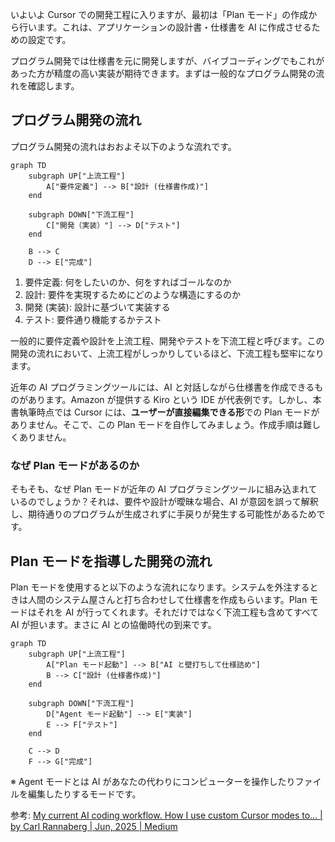 いよいよ Cursor での開発工程に入りますが、最初は「Plan モード」の作成から行います。これは、アプリケーションの設計書・仕様書を AI に作成させるための設定です。

プログラム開発では仕様書を元に開発しますが、バイブコーディングでもこれがあった方が精度の高い実装が期待できます。まずは一般的なプログラム開発の流れを確認します。

## プログラム開発の流れ

プログラム開発の流れはおおよそ以下のような流れです。

```mermaid
graph TD
    subgraph UP["上流工程"]
        A["要件定義"] --> B["設計 (仕様書作成)"]
    end

    subgraph DOWN["下流工程"]
        C["開発（実装）"] --> D["テスト"]
    end

    B --> C
    D --> E["完成"]
```

1. 要件定義: 何をしたいのか、何をすればゴールなのか
2. 設計: 要件を実現するためにどのような構造にするのか
3. 開発 (実装): 設計に基づいて実装する
4. テスト: 要件通り機能するかテスト

一般的に要件定義や設計を上流工程、開発やテストを下流工程と呼びます。この開発の流れにおいて、上流工程がしっかりしているほど、下流工程も堅牢になります。

近年の AI プログラミングツールには、AI と対話しながら仕様書を作成できるものがあります。Amazon が提供する Kiro という IDE が代表例です。しかし、本書執筆時点では Cursor には、**ユーザーが直接編集できる形**での Plan モードがありません。そこで、この Plan モードを自作してみましょう。作成手順は難しくありません。

### なぜ Plan モードがあるのか

そもそも、なぜ Plan モードが近年の AI プログラミングツールに組み込まれているのでしょうか？それは、要件や設計が曖昧な場合、AI が意図を誤って解釈し、期待通りのプログラムが生成されずに手戻りが発生する可能性があるためです。

## Plan モードを指導した開発の流れ

Plan モードを使用すると以下のような流れになります。システムを外注するときは人間のシステム屋さんと打ち合わせして仕様書を作成もらいます。Plan モードはそれを AI が行ってくれます。それだけではなく下流工程も含めてすべて AI が担います。まさに AI との協働時代の到来です。

```mermaid
graph TD
    subgraph UP["上流工程"]
        A["Plan モード起動"] --> B["AI と壁打ちして仕様詰め"]
        B --> C["設計 (仕様書作成)"]
    end

    subgraph DOWN["下流工程"]
        D["Agent モード起動"] --> E["実装"]
        E --> F["テスト"]
    end

    C --> D
    F --> G["完成"]
```

※ Agent モードとは AI があなたの代わりにコンピューターを操作したりファイルを編集したりするモードです。

参考: [My current AI coding workflow. How I use custom Cursor modes to… | by Carl Rannaberg | Jun, 2025 | Medium](https://carlrannaberg.medium.com/my-current-ai-coding-workflow-f6bdc449df7f)
